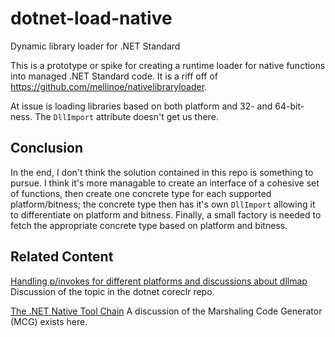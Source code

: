 # dotnet-load-native
Dynamic library loader for .NET Standard

This is a prototype or spike for creating a runtime loader for native functions into managed .NET Standard code.
It is a riff off of https://github.com/mellinoe/nativelibraryloader.

At issue is loading libraries based on both platform and 32- and 64-bit-ness. The `DllImport` attribute doesn't get us there.

## Conclusion

In the end, I don't think the solution contained in this repo is something to pursue. I think it's more managable to create an interface of a cohesive set of functions, then create one concrete type for each supported platform/bitness; the concrete type then has it's own `DllImport` allowing it to differentiate on platform and bitness. Finally, a small factory is needed to fetch the appropriate concrete type based on platform and bitness.

## Related Content

[Handling p/invokes for different platforms and discussions about dllmap](https://github.com/dotnet/coreclr/issues/930)
Discussion of the topic in the dotnet coreclr repo.

[The .NET Native Tool Chain](https://blogs.msdn.microsoft.com/dotnet/2014/05/09/the-net-native-tool-chain/)
A discussion of the Marshaling Code Generator (MCG) exists here.
